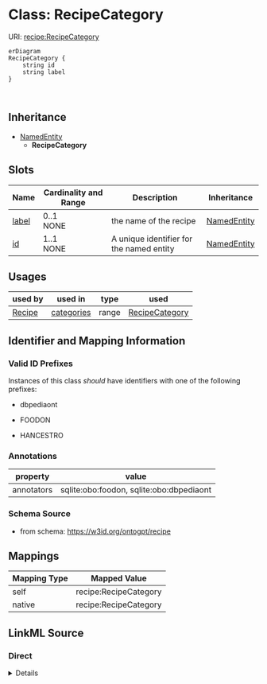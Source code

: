 # Class: RecipeCategory



URI: [recipe:RecipeCategory](http://w3id.org/ontogpt/recipe/RecipeCategory)


```mermaid
erDiagram
RecipeCategory {
    string id  
    string label  
}



```




## Inheritance
* [NamedEntity](NamedEntity.md)
    * **RecipeCategory**



## Slots

| Name | Cardinality and Range | Description | Inheritance |
| ---  | --- | --- | --- |
| [label](label.md) | 0..1 <br/> NONE | the name of the recipe | [NamedEntity](NamedEntity.md) |
| [id](id.md) | 1..1 <br/> NONE | A unique identifier for the named entity | [NamedEntity](NamedEntity.md) |





## Usages

| used by | used in | type | used |
| ---  | --- | --- | --- |
| [Recipe](Recipe.md) | [categories](categories.md) | range | [RecipeCategory](RecipeCategory.md) |






## Identifier and Mapping Information


### Valid ID Prefixes

Instances of this class *should* have identifiers with one of the following prefixes:

* dbpediaont

* FOODON

* HANCESTRO






### Annotations

| property | value |
| --- | --- |
| annotators | sqlite:obo:foodon, sqlite:obo:dbpediaont |



### Schema Source


* from schema: https://w3id.org/ontogpt/recipe





## Mappings

| Mapping Type | Mapped Value |
| ---  | ---  |
| self | recipe:RecipeCategory |
| native | recipe:RecipeCategory |


## LinkML Source

<!-- TODO: investigate https://stackoverflow.com/questions/37606292/how-to-create-tabbed-code-blocks-in-mkdocs-or-sphinx -->

### Direct

<details>
```yaml
name: RecipeCategory
id_prefixes:
- dbpediaont
- FOODON
- HANCESTRO
annotations:
  annotators:
    tag: annotators
    value: sqlite:obo:foodon, sqlite:obo:dbpediaont
from_schema: https://w3id.org/ontogpt/recipe
rank: 1000
is_a: NamedEntity

```
</details>

### Induced

<details>
```yaml
name: RecipeCategory
id_prefixes:
- dbpediaont
- FOODON
- HANCESTRO
annotations:
  annotators:
    tag: annotators
    value: sqlite:obo:foodon, sqlite:obo:dbpediaont
from_schema: https://w3id.org/ontogpt/recipe
rank: 1000
is_a: NamedEntity
attributes:
  id:
    name: id
    annotations:
      prompt.skip:
        tag: prompt.skip
        value: 'true'
    description: A unique identifier for the named entity
    comments:
    - this is populated during the grounding and normalization step
    from_schema: http://w3id.org/ontogpt/core
    rank: 1000
    identifier: true
    alias: id
    owner: RecipeCategory
    domain_of:
    - NamedEntity
    - Publication
    range: string
  label:
    name: label
    description: The label (name) of the named thing
    from_schema: http://w3id.org/ontogpt/core
    aliases:
    - name
    alias: label
    owner: RecipeCategory
    domain_of:
    - Recipe
    - NamedEntity
    range: string

```
</details>